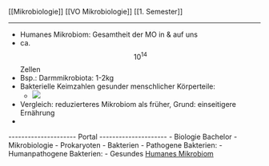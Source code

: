 [[Mikrobiologie]] [[VO Mikrobiologie]] [[1. Semester]]

---

- Humanes Mikrobiom: Gesamtheit der MO in & auf uns   
- ca. $$ 10^{14} $$ Zellen
- Bsp.: Darmmikrobiota: 1-2kg
- Bakterielle Keimzahlen gesunder menschlicher Körperteile:
	- ![](https://remnote-user-data.s3.amazonaws.com/TAz0tKTuWo5pXCkj895GlKN-XpC7ElQ6-Y0964TXB51YA1440_ydvD4bOJQmlb-PLuTVb7hw4yib3C2RqytDNbrLzTxwPrtp7y2mvGYy37kc0Ug8Cuhyucb1PY1dH7FS)
- Vergleich: reduzierteres Mikrobiom als früher, Grund: einseitigere Ernährung
- 
--------------------- Portal ---------------------
	- Biologie Bachelor
		- Mikrobiologie
			- Prokaryoten
				- Bakterien
					- Pathogene Bakterien:
						- Humanpathogene Bakterien:
							- Gesundes [Humanes Mikrobiom](%F0%9F%93%82Unfertiges/Mikrobiologie/Humanes-Mikrobiom.md)
